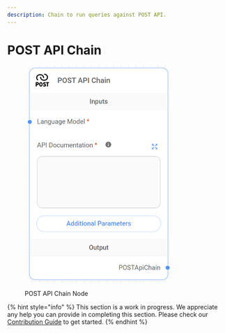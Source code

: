 ```yaml
---
description: Chain to run queries against POST API.
---
```


# POST API Chain

<figure><img src="../../../.gitbook/assets/image (28).png" alt="" width="337"><figcaption><p>POST API Chain Node</p></figcaption></figure>

{% hint style="info" %}
This section is a work in progress. We appreciate any help you can provide in completing this section. Please check our [Contribution Guide](../../../contributing/) to get started.
{% endhint %}
